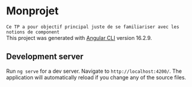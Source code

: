 # Monprojet
`Ce TP a pour objectif principal juste de se familiariser avec les notions de component` <br>
This project was generated with [Angular CLI](https://github.com/angular/angular-cli) version 16.2.9.

## Development server

Run `ng serve` for a dev server. Navigate to `http://localhost:4200/`. The application will automatically reload if you change any of the source files.
